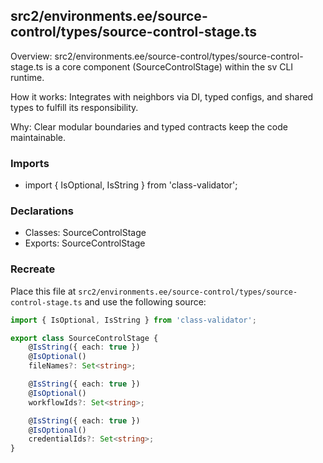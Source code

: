 ## src2/environments.ee/source-control/types/source-control-stage.ts

Overview: src2/environments.ee/source-control/types/source-control-stage.ts is a core component (SourceControlStage) within the sv CLI runtime.

How it works: Integrates with neighbors via DI, typed configs, and shared types to fulfill its responsibility.

Why: Clear modular boundaries and typed contracts keep the code maintainable.

### Imports

- import { IsOptional, IsString } from 'class-validator';

### Declarations

- Classes: SourceControlStage
- Exports: SourceControlStage

### Recreate

Place this file at `src2/environments.ee/source-control/types/source-control-stage.ts` and use the following source:

```ts
import { IsOptional, IsString } from 'class-validator';

export class SourceControlStage {
	@IsString({ each: true })
	@IsOptional()
	fileNames?: Set<string>;

	@IsString({ each: true })
	@IsOptional()
	workflowIds?: Set<string>;

	@IsString({ each: true })
	@IsOptional()
	credentialIds?: Set<string>;
}

```
